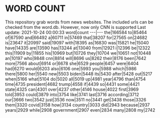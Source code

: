 # WORD COUNT
This repository grab words from news websites. The included urls can be checked from the word.db.
However, now only CNN is supported
Last update: 2021-10-24 00:00:33
word|count
---|---
the|166584
to|85464
of|67590
and|66492
a|60711
in|57469
that|38207
for|27565
on|24682
is|23647
it|20997
said|19097
with|18395
as|16830
was|15821
he|15040
have|14335
are|13590
has|13244
at|13040
from|12921
i|12396
be|12322
this|11909
by|11855
his|10969
but|10726
they|10704
we|10651
not|10448
an|10197
who|9848
cnn|8814
will|8696
us|8262
their|8176
been|7642
more|7566
about|6914
or|6678
she|6529
people|6457
were|6404
had|6270
would|6203
also|6106
one|5993
you|5988
which|5986
there|5800
her|5540
new|5503
biden|5448
its|5430
after|5428
out|5217
when|5166
what|5104
do|5020
all|5019
up|4981
year|4796
than|4754
time|4735
president|4682
trump|4558
if|4439
so|4431
some|4421
state|4325
can|4301
over|4237
other|4146
house|4022
first|3969
told|3953
could|3879
into|3754
like|3741
last|3716
according|3712
our|3666
two|3542
just|3536
now|3511
no|3441
get|3438
those|3326
them|3320
covid|3158
how|3134
country|3033
did|2943
because|2937
years|2929
while|2908
government|2907
even|2834
many|2808
my|2742
